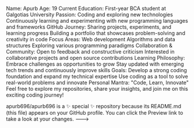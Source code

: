Name: Apurb Age: 19 Current Education: First-year BCA student at Galgotias University Passion: Coding and exploring new technologies Continuously learning and experimenting with new programming languages and frameworks GitHub Journey: Sharing projects, experiments, and learning progress Building a portfolio that showcases problem-solving and creativity in code Focus Areas: Web development Algorithms and data structures Exploring various programming paradigms Collaboration & Community: Open to feedback and constructive criticism Interested in collaborative projects and open source contributions Learning Philosophy: Embrace challenges as opportunities to grow Stay updated with emerging tech trends and continuously improve skills Goals: Develop a strong coding foundation and expand my technical expertise Use coding as a tool to solve real-world problems and innovate Personal Mantra: "Code, Learn, Innovate" Feel free to explore my repositories, share your insights, and join me on this exciting coding journey!

apurb696/apurb696 is a ✨ special ✨ repository because its README.md (this file) appears on your GitHub profile. You can click the Preview link to take a look at your changes. --->

